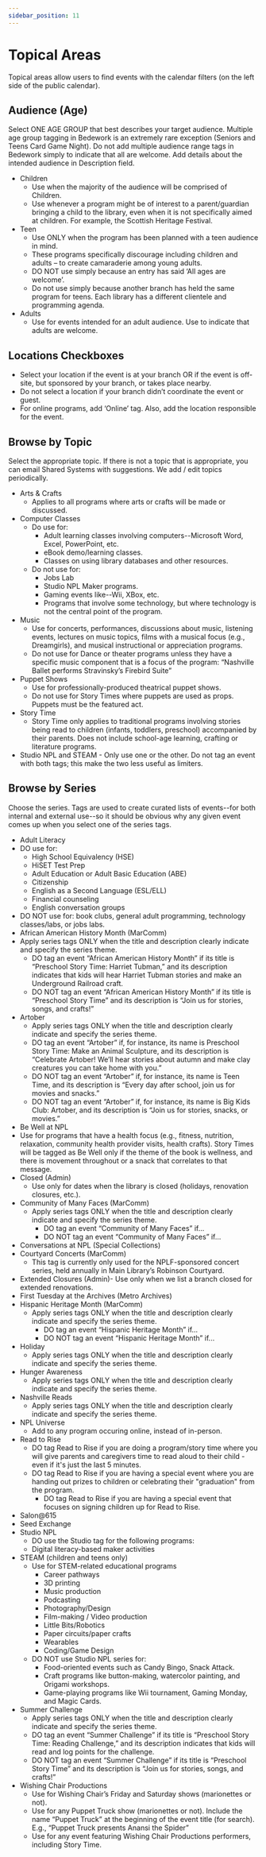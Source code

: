 ```yaml
---
sidebar_position: 11
---
```


# Topical Areas

Topical areas allow users to find events with the calendar filters (on the left side of the public calendar).

##	Audience (Age)

Select ONE AGE GROUP that best describes your target audience. Multiple age group tagging in Bedework is an extremely rare exception (Seniors and Teens Card Game Night). Do not add multiple audience range tags in Bedework simply to indicate that all are welcome. Add details about the intended audience in Description field.
  -	Children
      -	Use when the majority of the audience will be comprised of Children.
      - Use whenever a program might be of interest to a parent/guardian bringing a child to the library, even when it is not specifically aimed at children. For example, the Scottish Heritage Festival.
  -	Teen
      - Use ONLY when the program has been planned with a teen audience in mind.
      - These programs specifically discourage including children and adults – to create camaraderie among young adults.
      -	DO NOT use simply because an entry has said ‘All ages are welcome’.
      -	Do not use simply because another branch has held the same program for teens. Each library has a different clientele and programming agenda.
  -	Adults
      - Use for events intended for an adult audience. Use to indicate that adults are welcome.

## Locations Checkboxes
-	Select your location if the event is at your branch OR if the event is off-site, but sponsored by your branch, or takes place nearby.
-	Do not select a location if your branch didn’t coordinate the event or guest.
- For online programs, add ‘Online’ tag. Also, add the location responsible for the event.

## Browse by Topic
Select the appropriate topic. If there is not a topic that is appropriate, you can email Shared Systems with suggestions. We add / edit topics periodically.
  -	Arts & Crafts
      -	Applies to all programs where arts or crafts will be made or discussed.
  -	Computer Classes
      - Do use for:
        -	Adult learning classes involving computers--Microsoft Word, Excel, PowerPoint, etc.
        -	eBook demo/learning classes.
        -	Classes on using library databases and other resources.
      -	Do not use for:
        -	Jobs Lab
        -	Studio NPL Maker programs.
        -	Gaming events like--Wii, XBox, etc.
        -	Programs that involve some technology, but where technology is not the central point of the program.
  -	Music
      -	Use for concerts, performances, discussions about music, listening events, lectures on music topics, films with a musical focus  (e.g., Dreamgirls), and musical instructional or appreciation programs.
      -	Do not use for Dance or theater programs unless they have a specific music component that is a focus of the program: “Nashville Ballet performs Stravinsky’s Firebird Suite”
  - Puppet Shows  
      - Use for professionally-produced theatrical puppet shows.
      - Do not use for Story Times where puppets are used as props. Puppets must be the featured act.
  -	Story Time
      - Story Time only applies to traditional programs involving stories being read to children (infants, toddlers, preschool) accompanied by their parents. Does not include school-age learning, crafting or literature programs.
  - Studio NPL and STEAM - Only use one or the other. Do not tag an event with both tags; this make the two less     useful as limiters.

##	Browse by Series
Choose the series. Tags are used to create curated lists of events--for both internal and external use--so it should be obvious why any given event comes up when you select one of the series tags.
-	Adult Literacy
  -	DO use for:
      -	High School Equivalency (HSE)
      -	HiSET Test Prep
      -	Adult Education or Adult Basic Education (ABE)
      -	Citizenship
      -	English as a Second Language (ESL/ELL)
      -	Financial counseling
      -	English conversation groups
  -	DO NOT use for: book clubs, general adult programming, technology classes/labs, or jobs labs.
-	African American History Month (MarComm)
  -	Apply series tags ONLY when the title and description clearly indicate and specify the series theme.
      -	DO tag an event “African American History Month” if its title is “Preschool Story Time: Harriet Tubman,” and its description indicates that kids will hear Harriet Tubman stories and make an Underground Railroad craft.
      -	DO NOT tag an event “African American History Month” if its title is “Preschool Story Time” and its description is “Join us for stories, songs, and crafts!”
-	Artober
      -	Apply series tags ONLY when the title and description clearly indicate and specify the series theme.
      -	DO tag an event “Artober” if, for instance, its name is Preschool Story Time: Make an Animal Sculpture, and its description is “Celebrate Artober! We’ll hear stories about autumn and make clay creatures you can take home with you.”
      -	DO NOT tag an event “Artober” if, for instance, its name is Teen Time, and its description is “Every day after school, join us for movies and snacks.”
      -	DO NOT tag an event “Artober” if, for instance, its name is Big Kids Club: Artober, and its description is “Join us for stories, snacks, or movies.”
-	Be Well at NPL
  -	Use for programs that have a health focus (e.g., fitness, nutrition, relaxation, community health provider visits, health crafts). Story Times will be tagged as Be Well only if the theme of the book is wellness, and there is movement throughout or a snack that correlates to that message.
-	Closed (Admin)
      - Use only for dates when the library is closed (holidays, renovation closures, etc.).
-	Community of Many Faces (MarComm)
      - Apply series tags ONLY when the title and description clearly indicate and specify the series theme.
        - DO tag an event “Community of Many Faces” if...
        - DO NOT tag an event “Community of Many Faces” if...
- Conversations at NPL (Special Collections)
-	Courtyard Concerts (MarComm)
      - This tag is currently only used for the NPLF-sponsored concert series, held annually in Main Library’s Robinson Courtyard.
- Extended Closures (Admin)- Use only when we list a branch closed for extended renovations.
- First Tuesday at the Archives (Metro Archives)
- Hispanic Heritage Month (MarComm)
    - Apply series tags ONLY when the title and description clearly indicate and specify the series theme.
      - DO tag an event “Hispanic Heritage Month” if...
      - DO NOT tag an event “Hispanic Heritage Month” if...
- Holiday
  - Apply series tags ONLY when the title and description clearly indicate and specify the series theme.
-	Hunger Awareness
      -	Apply series tags ONLY when the title and description clearly indicate and specify the series theme.
-	Nashville Reads
      - Apply series tags ONLY when the title and description clearly indicate and specify the series theme.
- NPL Universe
  - Add to any program occuring online, instead of in-person.
- Read to Rise
  - DO tag Read to Rise if you are doing a program/story time where you will give parents and caregivers time to read aloud to their child - even if it's just the last 5 minutes.
  - DO tag Read to Rise if you are having a special event where you are handing out prizes to children or celebrating their "graduation" from the program.
      - DO tag Read to Rise if you are having a special event that focuses on signing children up for Read to Rise.
-	Salon@615
- Seed Exchange
- Studio NPL
  - DO use the Studio tag for the following programs:
  - Digital literacy-based maker activities
- STEAM (children and teens only)
  - Use for STEM-related educational programs
      -	Career pathways
      - 3D printing
      - Music production
      - Podcasting
      - Photography/Design
      - Film-making / Video production
      - Little Bits/Robotics
      - Paper circuits/paper crafts
      -	Wearables
      - Coding/Game Design
  -	DO NOT use Studio NPL series for:
      - Food-oriented events such as Candy Bingo, Snack Attack.
      -	Craft programs like button-making, watercolor painting, and Origami workshops.
      - Game-playing programs like Wii tournament, Gaming Monday, and Magic Cards.
-	Summer Challenge
    - Apply series tags ONLY when the title and description clearly indicate and specify the series theme.
    -	DO tag an event “Summer Challenge” if its title is “Preschool Story Time: Reading Challenge,” and its description indicates that kids will read and log points for the challenge.
    -	DO NOT tag an event “Summer Challenge” if its title is “Preschool Story Time” and its description is “Join us for stories, songs, and crafts!”
-	Wishing Chair Productions
    -	Use for Wishing Chair’s Friday and Saturday shows (marionettes or not).
    -	Use for any Puppet Truck show (marionettes or not). Include the name “Puppet Truck” at the beginning of the event title (for search). E.g., “Puppet Truck presents Anansi the Spider”
    - Use for any event featuring Wishing Chair Productions performers, including Story Time.
